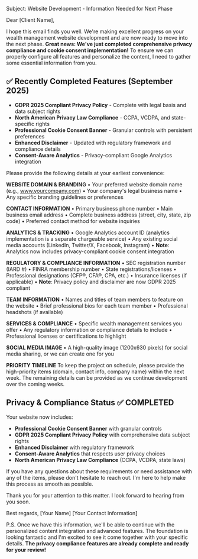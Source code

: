 Subject: Website Development - Information Needed for Next Phase

Dear [Client Name],

I hope this email finds you well. We're making excellent progress on your wealth management website development and are now ready to move into the next phase. **Great news: We've just completed comprehensive privacy compliance and cookie consent implementation!** To ensure we can properly configure all features and personalize the content, I need to gather some essential information from you.

## ✅ Recently Completed Features (September 2025)
- **GDPR 2025 Compliant Privacy Policy** - Complete with legal basis and data subject rights
- **North American Privacy Law Compliance** - CCPA, VCDPA, and state-specific rights
- **Professional Cookie Consent Banner** - Granular controls with persistent preferences
- **Enhanced Disclaimer** - Updated with regulatory framework and compliance details
- **Consent-Aware Analytics** - Privacy-compliant Google Analytics integration

Please provide the following details at your earliest convenience:

**WEBSITE DOMAIN & BRANDING**
• Your preferred website domain name (e.g., www.yourcompany.com)
• Your company's legal business name
• Any specific branding guidelines or preferences

**CONTACT INFORMATION**
• Primary business phone number
• Main business email address
• Complete business address (street, city, state, zip code)
• Preferred contact method for website inquiries

**ANALYTICS & TRACKING**
• Google Analytics account ID (analytics implementation is a separate chargeable service)
• Any existing social media accounts (LinkedIn, Twitter/X, Facebook, Instagram)
• **Note**: Analytics now includes privacy-compliant cookie consent integration

**REGULATORY & COMPLIANCE INFORMATION**
• SEC registration number (IARD #)
• FINRA membership number
• State registrations/licenses
• Professional designations (CFP®, CFA®, CPA, etc.)
• Insurance licenses (if applicable)
• **Note**: Privacy policy and disclaimer are now GDPR 2025 compliant

**TEAM INFORMATION**
• Names and titles of team members to feature on the website
• Brief professional bios for each team member
• Professional headshots (if available)

**SERVICES & COMPLIANCE**
• Specific wealth management services you offer
• Any regulatory information or compliance details to include
• Professional licenses or certifications to highlight

**SOCIAL MEDIA IMAGE**
• A high-quality image (1200x630 pixels) for social media sharing, or we can create one for you

**PRIORITY TIMELINE**
To keep the project on schedule, please provide the high-priority items (domain, contact info, company name) within the next week. The remaining details can be provided as we continue development over the coming weeks.

## Privacy & Compliance Status ✅ COMPLETED
Your website now includes:
- **Professional Cookie Consent Banner** with granular controls
- **GDPR 2025 Compliant Privacy Policy** with comprehensive data subject rights
- **Enhanced Disclaimer** with regulatory framework
- **Consent-Aware Analytics** that respects user privacy choices
- **North American Privacy Law Compliance** (CCPA, VCDPA, state laws)

If you have any questions about these requirements or need assistance with any of the items, please don't hesitate to reach out. I'm here to help make this process as smooth as possible.

Thank you for your attention to this matter. I look forward to hearing from you soon.

Best regards,
[Your Name]
[Your Contact Information]

P.S. Once we have this information, we'll be able to continue with the personalized content integration and advanced features. The foundation is looking fantastic and I'm excited to see it come together with your specific details. **The privacy compliance features are already complete and ready for your review!**
